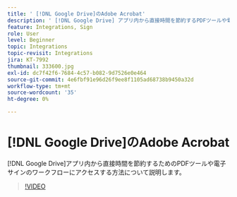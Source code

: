 ```yaml
---
title: ' [!DNL Google Drive]のAdobe Acrobat'
description: ' [!DNL Google Drive] アプリ内から直接時間を節約するPDFツールや電子サインワークフローにアクセス'
feature: Integrations, Sign
role: User
level: Beginner
topic: Integrations
topic-revisit: Integrations
jira: KT-7992
thumbnail: 333600.jpg
exl-id: dc7f42f6-7684-4c57-b082-9d7526e0e464
source-git-commit: 4e6fbf91e96d26f9ee8f1105ad68738b9450a32d
workflow-type: tm+mt
source-wordcount: '35'
ht-degree: 0%

---
```


# [!DNL Google Drive]のAdobe Acrobat

[!DNL Google Drive]アプリ内から直接時間を節約するためのPDFツールや電子サインのワークフローにアクセスする方法について説明します。

>[!VIDEO](https://video.tv.adobe.com/v/3409672?quality=12&learn=on&hidetitle=true&captions=jpn)
